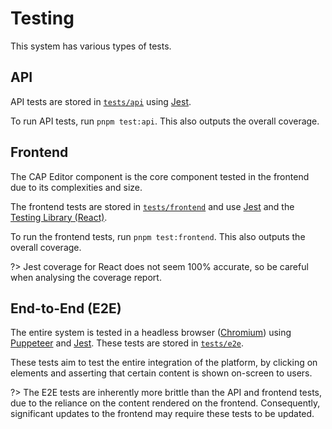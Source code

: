 # Testing

This system has various types of tests.

## API

API tests are stored in [`tests/api`](https://github.com/shu8/cap-editor/tree/main/tests/api) using [Jest](https://jestjs.io/).

To run API tests, run `pnpm test:api`. This also outputs the overall coverage.

## Frontend

The CAP Editor component is the core component tested in the frontend due to its complexities and size.

The frontend tests are stored in [`tests/frontend`](https://github.com/shu8/cap-editor/tree/main/tests/frontend) and use [Jest](https://jestjs.io/) and the [Testing Library (React)](https://testing-library.com/).

To run the frontend tests, run `pnpm test:frontend`. This also outputs the overall coverage.

?> Jest coverage for React does not seem 100% accurate, so be careful when analysing the coverage report.

## End-to-End (E2E)

The entire system is tested in a headless browser ([Chromium](https://www.chromium.org/chromium-projects/)) using [Puppeteer](https://pptr.dev/) and [Jest](https://jestjs.io/). These tests are stored in [`tests/e2e`](https://github.com/shu8/cap-editor/tree/main/tests/frontend).

These tests aim to test the entire integration of the platform, by clicking on elements and asserting that certain content is shown on-screen to users.

?> The E2E tests are inherently more brittle than the API and frontend tests, due to the reliance on the content rendered on the frontend. Consequently, significant updates to the frontend may require these tests to be updated.
